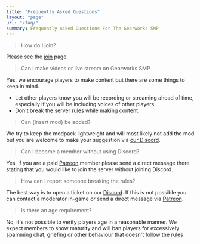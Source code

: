 ```yaml
---
title: "Frequently Asked Questions"
layout: "page"
url: "/faq/"
summary: Frequently Asked Questions For The Gearworks SMP
---
```


> How do I join?

Please see the [join](/join) page.

> Can I make videos or live stream on Gearworks SMP

Yes, we encourage players to make content but there are some things to keep in mind.

 - Let other players know you will be recording or streaming ahead of time, especially if you will be including voices of other players
 - Don't break the server [rules](/rules) while making content.

> Can {insert mod} be added?

We try to keep the modpack lightweight and will most likely not add the mod but you are welcome to make your suggestion via [our Discord](https://discord.gg/NQJuhb6stv).

> Can I become a member without using Discord?

Yes, if you are a paid [Patreon](https://www.patreon.com/uberswe) member please send a direct message there stating that you would like to join the server without joining Discord.

> How can I report someone breaking the rules?

The best way is to open a ticket on our [Discord](https://discord.gg/NQJuhb6stv). If this is not possible you can contact a moderator in-game or send a direct message via [Patreon](https://www.patreon.com/uberswe).

> Is there an age requirement?

No, it's not possible to verify players age in a reasonable manner. We expect members to show maturity and will ban players for excessively spamming chat, griefing or other behaviour that doesn't follow the [rules](/rules)